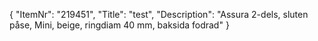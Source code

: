 {
  "ItemNr": "219451",
  "Title": "test",
  "Description": "Assura 2-dels, sluten påse, Mini, beige, ringdiam 40 mm, baksida fodrad"
}